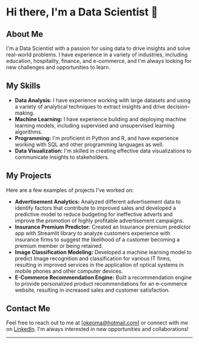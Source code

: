 # Hi there, I'm a Data Scientist 👋

## About Me

I'm a Data Scientist with a passion for using data to drive insights and solve real-world problems. I have experience in a variety of industries, including education, hospitality, finance, and e-commerce, and I'm always looking for new challenges and opportunities to learn.

## My Skills

- **Data Analysis:** I have experience working with large datasets and using a variety of analytical techniques to extract insights and drive decision-making.
- **Machine Learning:** I have experience building and deploying machine learning models, including supervised and unsupervised learning algorithms.
- **Programming:** I'm proficient in Python and R, and have experience working with SQL and other programming languages as well.
- **Data Visualization:** I'm skilled in creating effective data visualizations to communicate insights to stakeholders.

## My Projects

Here are a few examples of projects I've worked on:

- **Advertisement Analytics:** Analyzed different advertisement data to identify factors that contribute to improved sales and developed a predictive model to reduce budgeting for ineffective adverts and improve the promotion of highly profitable advertisement campaigns.
- **Insurance Premium Predictor:** Created an Insurance premium predictor app with Streamlit library to analyze customers experience with insurance firms to suggest the likelihood of a customer becoming a premium member or being retained.
- **Image Classification Modeling:** Developed a machine learning model to predict Image recognition and classification for various IT firms, resulting in improved services in the application of optical systems in mobile phones and other computer devices.
- **E-Commerce Recommendation Engine:** Built a recommendation engine to provide personalized product recommendations for an e-commerce website, resulting in increased sales and customer satisfaction.

## Contact Me

Feel free to reach out to me at [okeoma@hotmail.com] or connect with me on [LinkedIn](https://www.linkedin.com/in/[okeoma-ihunwo-b69b3664]/). I'm always interested in new opportunities and collaborations!

***
